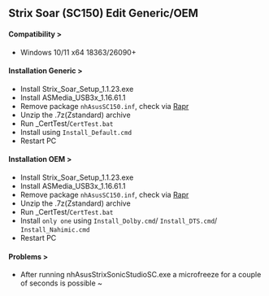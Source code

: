 ## Strix Soar (SC150) Edit Generic/OEM
#### Compatibility >
- Windows 10/11 x64 18363/26090+
#### Installation Generic >
- Install Strix_Soar_Setup_1.1.23.exe
- Install ASMedia_USB3x_1.16.61.1
- Remove package `nhAsusSC150.inf`, check via [Rapr][DriverStoreExplorer]
- Unzip the .7z(Zstandard) archive
- Run _CertTest/`CertTest.bat`
- Install using `Install_Default.cmd`
- Restart PC
#### Installation OEM >
- Install Strix_Soar_Setup_1.1.23.exe
- Install ASMedia_USB3x_1.16.61.1
- Remove package `nhAsusSC150.inf`, check via [Rapr][DriverStoreExplorer]
- Unzip the .7z(Zstandard) archive
- Run _CertTest/`CertTest.bat`
- Install `only one` using `Install_Dolby.cmd`/ `Install_DTS.cmd`/ `Install_Nahimic.cmd`
- Restart PC
#### Problems >
- After running nhAsusStrixSonicStudioSC.exe a microfreeze for a couple of seconds is possible ~

[DriverStoreExplorer]: https://github.com/lostindark/DriverStoreExplorer
